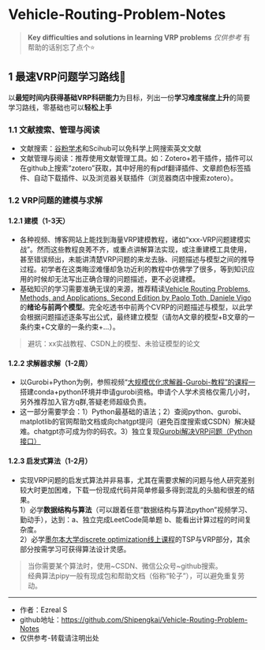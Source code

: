# Vehicle-Routing-Problem-Notes 
> **Key difficulties and solutions in learning VRP problems**
> *仅供参考* 
> 有帮助的话别忘了点个⭐

## 1 最速VRP问题学习路线:running:
以**最短时间内获得基础VRP科研能力**为目标，列出一份**学习难度梯度上升**的简要学习路线，零基础也可以**轻松上手**     
  
### 1.1 文献搜索、管理与阅读
- 文献搜索：[谷粉学术](https://gfsoso.99lb.net/scholar.html)和Scihub可以免科学上网搜索英文文献  
- 文献管理与阅读：推荐使用文献管理工具。如：Zotero+若干插件，插件可以在github上搜索“zotero”获取，其中好用的有pdf翻译插件、文章颜色标签插件、自动下载插件、以及浏览器关联插件（浏览器商店中搜索zotero）。  

### 1.2 VRP问题的建模与求解
#### 1.2.1 建模（1-3天）
- 各种视频、博客网站上能找到海量VRP建模教程，诸如“xxx-VRP问题建模实战”。然而这些教程良莠不齐，或重点讲解算法实现，或注重建模工具使用，甚至错误频出，未能讲清楚VRP问题的来龙去脉、问题描述与模型之间的推导过程。初学者在这类晦涩难懂却急功近利的教程中仿佛学了很多，等到知识应用的时候却无法写出正确合理的问题描述，更不必说建模。    
- 基础知识的学习需要准确无误的来源，推荐精读[Vehicle Routing Problems, Methods, and Applications, Second Edition by Paolo Toth, Daniele Vigo](https://librarygenesis.pro)的**绪论与前两个模型**。完全吃透书中前两个CVRP的问题描述与模型，以此学会根据问题描述逐条写出公式，最终建立模型（请勿A文章的模型+B文章的一条约束+C文章的一条约束+...）。    
>避坑：xx实战教程、CSDN上的模型、未验证模型的论文    
#### 1.2.2 求解器求解（1-2周）
- 以Gurobi+Python为例，参照视频“[大规模优化求解器-Gurobi-教程”的课程一](https://www.bilibili.com/video/BV1jt411b73m)搭建conda+python环境并申请gurobi资格。申请个人学术资格仅需几小时，另外推荐加入官方q群,答疑老师超级负责。  
- 这一部分需要学会：1）Python最基础的语法；2）查阅python、gurobi、matplotlib的官网帮助文档或向chatgpt提问（避免百度搜索或CSDN）解决疑难。chatgpt亦可成为你的码农。3）独立复现[Gurobi解决VRP问题（Python接口）](https://www.bilibili.com/video/BV1wU4y1W7jD)  
#### 1.2.3 启发式算法（1-2月）
- 实现VRP问题的启发式算法并非易事，尤其在需要求解的问题与他人研究差别较大时更加困难，下载一份现成代码并简单修最多得到混乱的头脑和很差的结果。  
1）必学**数据结构与算法**（可以跟着任意“数据结构与算法python”视频学习、勤动手），达到：a、独立完成LeetCode简单题  b、能看出计算过程的时间复杂度。   
2）必学[墨尔本大学discrete optimization线上课程](https://www.bilibili.com/video/BV1z84y1h7M1)的TSP与VRP部分，其余部分按需学习可获得算法设计灵感。   
> 当你需要某个算法时，使用~CSDN、微信公众号~github搜索。  
> 经典算法pipy一般有现成包和帮助文档（俗称“轮子”），可以避免重复劳动。

      
******
- 作者：Ezreal S
- github地址：https://github.com/Shipengkai/Vehicle-Routing-Problem-Notes
- 仅供参考-转载请注明出处
